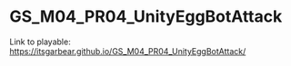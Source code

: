 # GS_M04_PR04_UnityEggBotAttack
Link to playable: https://itsgarbear.github.io/GS_M04_PR04_UnityEggBotAttack/
